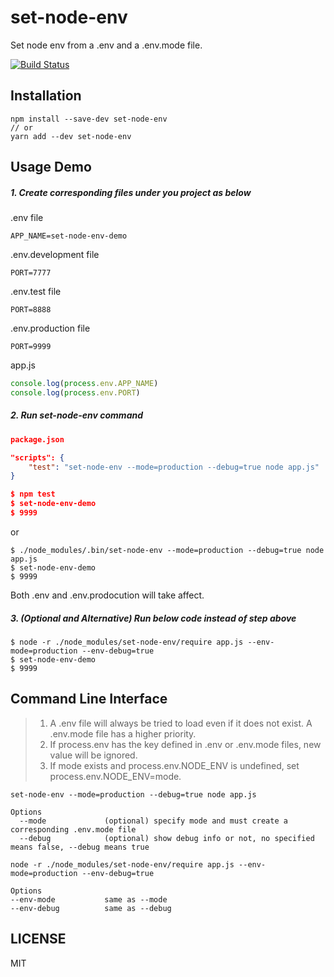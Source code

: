 # set-node-env

Set node env from a .env and a .env.mode file.

[![Build Status](https://travis-ci.com/bytetalk/set-node-env.svg?branch=master)](https://travis-ci.com/bytetalk/set-node-env)

## Installation

```shell
npm install --save-dev set-node-env
// or
yarn add --dev set-node-env
```

## Usage Demo

##### 1. Create corresponding files under you project as below

.env file

```
APP_NAME=set-node-env-demo
```

.env.development file

```
PORT=7777
```

.env.test file

```
PORT=8888
```

.env.production file

```
PORT=9999
```

app.js

```javascript
console.log(process.env.APP_NAME)
console.log(process.env.PORT)
```

##### 2. Run set-node-env command

```json
package.json

"scripts": {
    "test": "set-node-env --mode=production --debug=true node app.js"
}

$ npm test
$ set-node-env-demo
$ 9999
```

or

```shell
$ ./node_modules/.bin/set-node-env --mode=production --debug=true node app.js
$ set-node-env-demo
$ 9999
```

Both .env and .env.prodocution will take affect.

##### 3. (Optional and Alternative) Run below code instead of step above

```shell
$ node -r ./node_modules/set-node-env/require app.js --env-mode=production --env-debug=true
$ set-node-env-demo
$ 9999
```

## Command Line Interface

> 1. A .env file will always be tried to load even if it does not exist. A .env.mode file has a higher priority.
> 2. If process.env has the key defined in .env or .env.mode files, new value will be ignored.
> 3. If mode exists and process.env.NODE_ENV is undefined, set process.env.NODE_ENV=mode.

```shell
set-node-env --mode=production --debug=true node app.js

Options
  --mode             (optional) specify mode and must create a corresponding .env.mode file
  --debug            (optional) show debug info or not, no specified means false, --debug means true
```

```shell
node -r ./node_modules/set-node-env/require app.js --env-mode=production --env-debug=true

Options
--env-mode           same as --mode
--env-debug          same as --debug
```

## LICENSE

MIT
